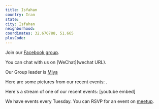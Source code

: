 ```yaml
---
title: Isfahan
country: Iran
state: 
city: Isfahan
neighborhood: 
coordinates: 32.670788, 51.665
plusCode:
---
```

Join our [Facebook group](https://www.facebook.com/groups/free.code.camp.isfahan).

You can chat with us on [WeChat](wechat URL).

Our Group leader is [Miya](freecodecamp.org/miya)

Here are some pictures from our recent events:
![]().

Here's a stream of one of our recent events:
[youtube embed]

We have events every Tuesday. You can RSVP for an event on [meetup](meetupurl).
